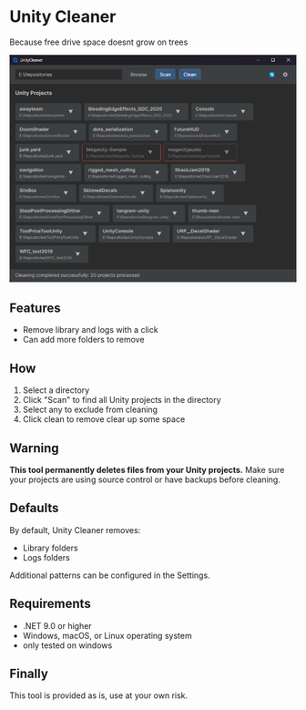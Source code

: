 ﻿# Unity Cleaner

Because free drive space doesnt grow on trees

![Unity Cleaner Screenshot](example.png)

## Features

- Remove library and logs with a click
- Can add more folders to remove

## How

1. Select a directory
2. Click "Scan" to find all Unity projects in the directory
3. Select any to exclude from cleaning
4. Click clean to remove clear up some space

## Warning

**This tool permanently deletes files from your Unity projects.** Make sure your projects are using source control or have backups before cleaning.

## Defaults

By default, Unity Cleaner removes:
- Library folders
- Logs folders

Additional patterns can be configured in the Settings.

## Requirements

- .NET 9.0 or higher
- Windows, macOS, or Linux operating system
- only tested on windows

## Finally

This tool is provided as is, use at your own risk.
